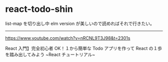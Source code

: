 # react-todo-shin

list-map を切り出し中
elm version が美しいので読めればそれで行きたい。

---

https://www.youtube.com/watch?v=nRCNL9T3J98&t=2301s

React 入門】完全初心者 OK！１から簡単な Todo アプリを作って React の１歩を踏み出してみよう ~React チュートリアル~
